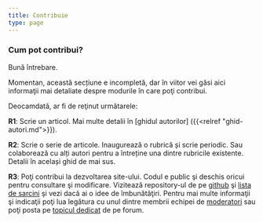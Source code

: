 ```yaml
---
title: Contribuie
type: page
---
```


### Cum pot contribui?
Bună întrebare.

Momentan, această secțiune e incompletă, dar în viitor vei găsi aici informaţii mai detaliate despre modurile în care poţi contribui.

Deocamdată, ar fi de reţinut următarele:

**R1**: Scrie un articol. Mai multe detalii în [ghidul autorilor] ({{<relref "ghid-autori.md">}}).

**R2**: Scrie o serie de articole. Inaugurează o rubrică și scrie periodic. Sau colaborează cu alți autori pentru a întreține una dintre rubricile existente. Detalii în același ghid de mai sus.
 
**R3**: Poţi contribui la dezvoltarea site-ului. Codul e public şi deschis oricui pentru consultare şi modificare. Vizitează repository-ul de pe [github](https://github.com/adakaleh/candaparerevista.ro) şi [lista de sarcini](https://github.com/adakaleh/candaparerevista.ro/blob/development/TODO.md) şi vezi dacă ai o idee de îmbunătăţiri. Pentru mai multe informaţii şi indicaţii poţi lua legătura cu unul dintre membrii echipei de [moderatori](https://forum.candaparerevista.ro/memberlist.php?mode=team) sau poţi posta pe [topicul dedicat](https://forum.candaparerevista.ro/viewtopic.php?f=28&t=1737) de pe forum.
